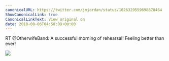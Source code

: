 ```yaml
---
canonicalURL: https://twitter.com/jmjordan/status/1026329559698878464
ShowCanonicalLink: true
CanonicalLinkText: View original on
date: 2018-08-06T04:50:09+00:00
---
```

RT @OtherwifeBand: A successful morning of rehearsal! Feeling better than ever!

![](/images/1026329559698878464-Dj4UIRlV4AUCMYj.jpg)